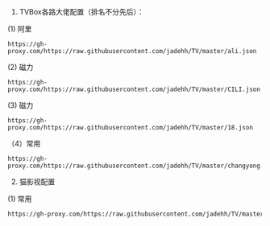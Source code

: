
1. TVBox各路大佬配置（排名不分先后）：

(1) 阿里
```text
https://gh-proxy.com/https://raw.githubusercontent.com/jadehh/TV/master/ali.json
```

(2) 磁力

```text
https://gh-proxy.com/https://raw.githubusercontent.com/jadehh/TV/master/CILI.json
```
(3) 磁力
```text
https://gh-proxy.com/https://raw.githubusercontent.com/jadehh/TV/master/18.json
```
（4）常用
```text
https://gh-proxy.com/https://raw.githubusercontent.com/jadehh/TV/master/changyong.json
```

2. 猫影视配置

(1) 常用
```bash
https://gh-proxy.com/https://raw.githubusercontent.com/jadehh/TV/master/mao/config_open.json
```